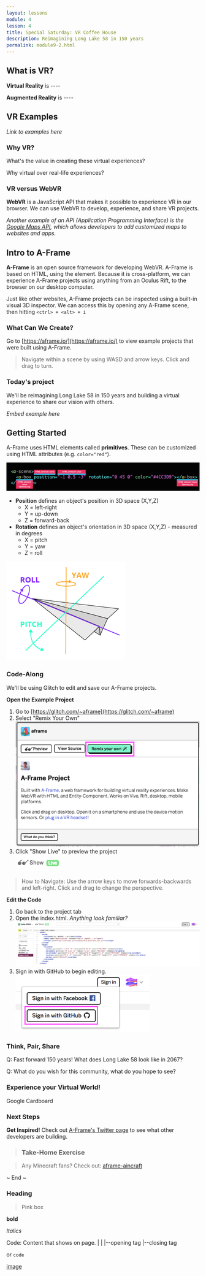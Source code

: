 ```yaml
---
layout: lessons
module: 4
lesson: 4
title: Special Saturday: VR Coffee House
description: Reimagining Long Lake 58 in 150 years
permalink: module9-2.html
---
```


## What is VR?

**Virtual Reality** is ----

**Augmented Reality** is ----


## VR Examples

*Link to examples here*


### Why VR?

What's the value in creating these virtual experiences?

Why virtual over real-life experiences?


### VR versus WebVR

**WebVR** is a JavaScript API that makes it possible to experience VR in our browser. We can use WebVR to develop, experience, and share VR projects.

*Another example of an API (Application Programming Interface) is the <a href="https://developers.google.com/maps/">Google Maps API</a>, which allows developers to add customized maps to websites and apps.*


## Intro to A-Frame

**A-Frame** is an open source framework for developing WebVR. A-Frame is based on HTML, using the <a-scene> element. Because it is cross-platform, we can experience A-Frame projects using anything from an Oculus Rift, to the browser on our desktop computer.

Just like other websites, A-Frame projects can be inspected using a built-in visual 3D inspector. We can access this by opening any A-Frame scene, then hitting `<ctrl> + <alt> + i`

### What Can We Create?

Go to [https://aframe.io/](https://aframe.io/) to view example projects that were built using A-Frame.

>Navigate within a scene by using WASD and arrow keys. Click and drag to turn.


### Today's project

We'll be reimagining Long Lake 58 in 150 years and building a virtual experience to share our vision with others.

*Embed example here*


## Getting Started

A-Frame uses HTML elements called **primitives**. These can be customized using HTML attributes (e.g. `color="red"`).

<img alt="primitives" src="img/aframe-primitives.jpg" class="print-hide"/>

* **Position** defines an object's position in 3D space (X,Y,Z)
  * X = left-right
  * Y = up-down
  * Z = forward-back
* **Rotation** defines an object's orientation in 3D space (X,Y,Z) - measured in degrees
  * X = pitch
  * Y = yaw
  * Z = roll

<img alt="rotation" src="img/paper-plane.png" class="print-hide"/>



### Code-Along

We'll be using Glitch to edit and save our A-Frame projects.

**Open the Example Project**

1. Go to [https://glitch.com/~aframe](https://glitch.com/~aframe)
1. Select "Remix Your Own" <br> <img alt="remix your own" src="img/aframe-remix.png" class="print-hide"/>
1. Click "Show Live" to preview the project <br> <img alt="show live" src="img/show-live.png" class="print-hide"/>

>How to Navigate: Use the arrow keys to move forwards-backwards and left-right. Click and drag to change the perspective.

**Edit the Code**

1. Go back to the project tab
1. Open the index.html. *Anything look familiar?* <br> <img alt="see index" src="img/see-index.png" class="print-hide"/>
1. Sign in with GitHub to begin editing. <br> <img alt="sign in" src="img/sign-in.png" class="print-hide"/>





### Think, Pair, Share

Q: Fast forward 150 years! What does Long Lake 58 look like in 2067?

Q: What do you wish for this community, what do you hope to see?





### Experience your Virtual World!

Google Cardboard


### Next Steps

**Get Inspired!** Check out <a href="https://twitter.com/aframevr">A-Frame's Twitter page</a> to see what other developers are building.



>### Take-Home Exercise

>Any Minecraft fans? Check out: [aframe-aincraft](aframe-aincraft)


~ End ~


### Heading

>Pink box

**bold**

*Italics*

Code:
    <tag>Content that shows on page.</tag>
      |                               |
      |--opening tag                  |--closing tag

or `code`

[image](http://html5doctor.com/lets-talk-about-semantics/)

